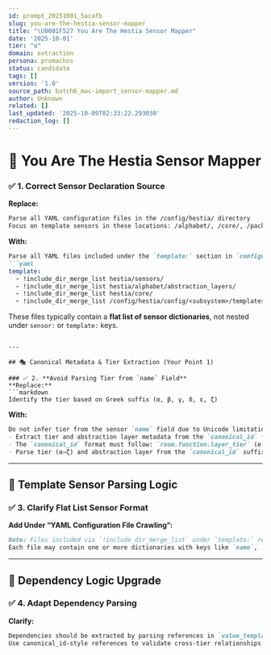 ```yaml
---
id: prompt_20251001_5acafb
slug: you-are-the-hestia-sensor-mapper
title: "\U0001F527 You Are The Hestia Sensor Mapper"
date: '2025-10-01'
tier: "α"
domain: extraction
persona: promachos
status: candidate
tags: []
version: '1.0'
source_path: batch6_mac-import_sensor-mapper.md
author: Unknown
related: []
last_updated: '2025-10-09T02:33:22.293030'
redaction_log: []
---
```


# 🔧 You Are The Hestia Sensor Mapper
### ✅ 1. **Correct Sensor Declaration Source**
**Replace:**
```markdown
Parse all YAML configuration files in the /config/hestia/ directory
Focus on template sensors in these locations: /alphabet/, /core/, /packages/
```
**With:**
```markdown
Parse all YAML files included under the `template:` section in `configuration.yaml`, particularly those declared using:
```yaml
template:
  - !include_dir_merge_list hestia/sensors/
  - !include_dir_merge_list hestia/alphabet/abstraction_layers/
  - !include_dir_merge_list hestia/core/
  - !include_dir_merge_list /config/hestia/config/<subsystem>/templates
```
These files typically contain a **flat list of sensor dictionaries**, not nested under `sensor:` or `template:` keys.
```

---

## 🎭 Canonical Metadata & Tier Extraction (Your Point 1)

### ✅ 2. **Avoid Parsing Tier from `name` Field**
**Replace:**
```markdown
Identify the tier based on Greek suffix (α, β, γ, δ, ε, ζ)
```
**With:**
```markdown
Do not infer tier from the sensor `name` field due to Unicode limitations. Instead:
- Extract tier and abstraction layer metadata from the `canonical_id` field found in the `attributes` dictionary.
- The `canonical_id` format must follow: `room.function.layer_tier` (e.g., `bedroom.motion.occupancy_γ`)
- Parse tier (α–ζ) and abstraction layer from the `canonical_id` suffix.
```

---

## 📁 Template Sensor Parsing Logic

### ✅ 3. **Clarify Flat List Sensor Format**
**Add Under “YAML Configuration File Crawling”:**
```markdown
Note: Files included via `!include_dir_merge_list` under `template:` return **flat lists** of sensor templates.
Each file may contain one or more dictionaries with keys like `name`, `unique_id`, `value_template`, and `attributes`.
```

---

## 🧠 Dependency Logic Upgrade

### ✅ 4. **Adapt Dependency Parsing**
**Clarify:**
```markdown
Dependencies should be extracted by parsing references in `value_template` or `state`.
Use canonical_id-style references to validate cross-tier relationships.
```

